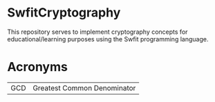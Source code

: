 # SwfitCryptography

This repository serves to implement cryptography concepts for educational/learning purposes using the Swfit programming language.

# Acronyms

|   |  |
| ------------- | ------------- |
| GCD  | Greatest Common Denominator  |
